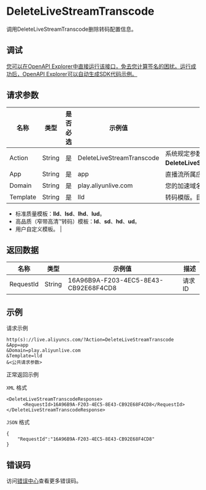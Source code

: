 # DeleteLiveStreamTranscode

调用DeleteLiveStreamTranscode删除转码配置信息。

## 调试

[您可以在OpenAPI Explorer中直接运行该接口，免去您计算签名的困扰。运行成功后，OpenAPI Explorer可以自动生成SDK代码示例。](https://api.aliyun.com/#product=live&api=DeleteLiveStreamTranscode&type=RPC&version=2016-11-01)

## 请求参数

|名称|类型|是否必选|示例值|描述|
|--|--|----|---|--|
|Action|String|是|DeleteLiveStreamTranscode|系统规定参数。取值：**DeleteLiveStreamTranscode**。 |
|App|String|是|app|直播流所属应用名称。 |
|Domain|String|是|play.aliyunlive.com|您的加速域名。 |
|Template|String|是|lld|转码模版。目前有：

 -   标准质量模板：**lld**、**lsd**、**lhd**、**lud**。
-   高品质（窄带高清™转码）模板：**ld**、**sd**、**hd**、**ud**。
-   用户自定义模板。 |

## 返回数据

|名称|类型|示例值|描述|
|--|--|---|--|
|RequestId|String|16A96B9A-F203-4EC5-8E43-CB92E68F4CD8|请求ID |

## 示例

请求示例

```
http(s)://live.aliyuncs.com/?Action=DeleteLiveStreamTranscode
&App=app
&Domain=play.aliyunlive.com
&Template=lld
&<公共请求参数>
```

正常返回示例

`XML` 格式

```
<DeleteLiveStreamTranscodeResponse>
	  <RequestId>16A96B9A-F203-4EC5-8E43-CB92E68F4CD8</RequestId>
</DeleteLiveStreamTranscodeResponse>
```

`JSON` 格式

```
{
    "RequestId":"16A96B9A-F203-4EC5-8E43-CB92E68F4CD8"
}
```

## 错误码

访问[错误中心](https://error-center.aliyun.com/status/product/live)查看更多错误码。

